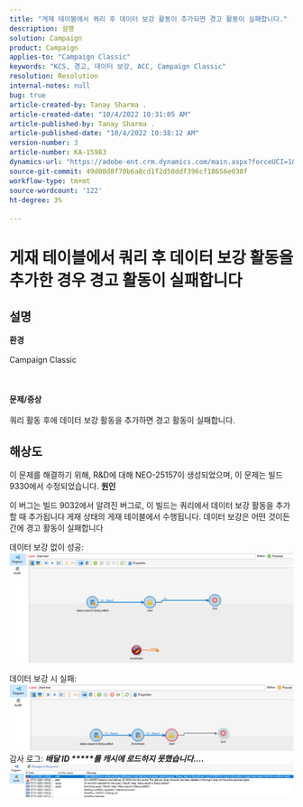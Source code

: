 ```yaml
---
title: "게재 테이블에서 쿼리 후 데이터 보강 활동이 추가되면 경고 활동이 실패합니다."
description: 설명
solution: Campaign
product: Campaign
applies-to: "Campaign Classic"
keywords: "KCS, 경고, 데이터 보강, ACC, Campaign Classic"
resolution: Resolution
internal-notes: null
bug: true
article-created-by: Tanay Sharma .
article-created-date: "10/4/2022 10:31:05 AM"
article-published-by: Tanay Sharma .
article-published-date: "10/4/2022 10:38:12 AM"
version-number: 3
article-number: KA-15983
dynamics-url: "https://adobe-ent.crm.dynamics.com/main.aspx?forceUCI=1&pagetype=entityrecord&etn=knowledgearticle&id=cccb6ba2-cf43-ed11-bba2-0022480868ff"
source-git-commit: 49d00d8f70b6a8cd1f2d50ddf396cf18656e038f
workflow-type: tm+mt
source-wordcount: '122'
ht-degree: 3%

---
```


# 게재 테이블에서 쿼리 후 데이터 보강 활동을 추가한 경우 경고 활동이 실패합니다

## 설명

<b>환경</b><br><br>Campaign Classic<br><br> <br><br><b>문제/증상</b><br><br>쿼리 활동 후에 데이터 보강 활동을 추가하면 경고 활동이 실패합니다. <br>

## 해상도


이 문제를 해결하기 위해, R&amp;D에 대해 NEO-25157이 생성되었으며, 이 문제는 빌드 9330에서 수정되었습니다.
<b>원인</b>


이 버그는 빌드 9032에서 알려진 버그로, 이 빌드는 쿼리에서 데이터 보강 활동을 추가할 때 추가됩니다<b> </b>게재 상태의 게재 테이블에서 수행됩니다. 데이터 보강은 어떤 것이든 간에 경고 활동이 실패합니다

데이터 보강 없이 성공:
![](assets/ab975c07-d043-ed11-bba2-0022480868ff.png)

데이터 보강 시 실패:
![](assets/ad975c07-d043-ed11-bba2-0022480868ff.png)
감사 로그: <b>*배달 ID \*\*\*\*\*를 캐시에 로드하지 못했습니다....</b>*
![](assets/ac975c07-d043-ed11-bba2-0022480868ff.png)
